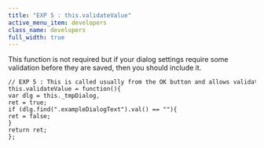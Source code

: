 ```yaml
---
title: "EXP 5 : this.validateValue"
active_menu_item: developers
class_name: developers
full_width: true
---
```



This function is not required but if your dialog settings require some validation before they are saved, then you should include it.

    // EXP 5 : This is called usually from the OK button and allows validations
    this.validateValue = function(){
    var dlg = this._tmpDialog,
    ret = true;
    if (dlg.find(".exampleDialogText").val() == ""){
    ret = false;
    }
    return ret;
    };
   

